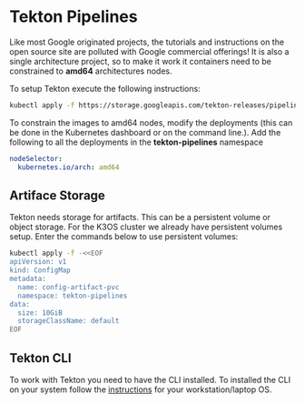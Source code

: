 # Tekton Pipelines

Like most Google originated projects, the tutorials and instructions on the open source site are polluted with Google commercial offerings!  It is also a single architecture project, so to make it work it containers need to be constrained to **amd64** architectures nodes.

To setup Tekton execute the following instructions:

```bash
kubectl apply -f https://storage.googleapis.com/tekton-releases/pipeline/latest/release.yaml
```

To constrain the images to amd64 nodes, modify the deployments (this can be done in the Kubernetes dashboard or on the command line.).  Add the following to all the deployments in the **tekton-pipelines** namespace

```yaml
nodeSelector:
  kubernetes.io/arch: amd64
```

## Artiface Storage

Tekton needs storage for artifacts.  This can be a persistent volume or object storage.  For the K3OS cluster we already have persistent volumes setup.  Enter the commands below to use persistent volumes:

```bash
kubectl apply -f -<<EOF
apiVersion: v1
kind: ConfigMap
metadata:
  name: config-artifact-pvc
  namespace: tekton-pipelines
data:
  size: 10GiB
  storageClassName: default
EOF
```

## Tekton CLI

To work with Tekton you need to have the CLI installed.  To installed the CLI on your system follow the [instructions](https://github.com/tektoncd/cli) for your workstation/laptop OS.

